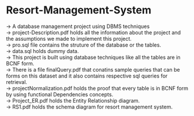 # Resort-Management-System
-> A database management project using DBMS techniques <br />
-> project-Description.pdf holds all the information about the project and the assumptions we made to implement this project.<br />
-> pro.sql file contains the struture of the database or the tables.<br />
-> data.sql holds dummy data.<br />
-> This project is built using database techniques like all the tables are in BCNF form.<br />
-> There is a file finalQuery.pdf that conatins sample queries that can be forms on this dataset and it also contains respective sql queries for retrieval.<br />
-> projectNormalization.pdf holds the proof that every table is in BCNF form by using functional Dependencies concepts.<br />
-> Project_ER.pdf holds the Entity Relationship diagram.<br />
-> RS1.pdf holds the schema diagram for resort management system.<br />
